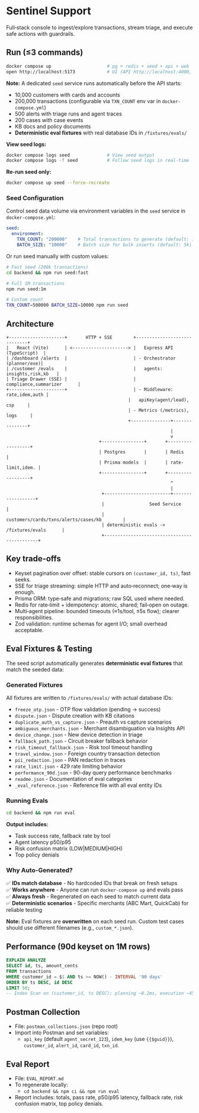 # Sentinel Support

Full‑stack console to ingest/explore transactions, stream triage, and execute safe actions with guardrails.

## Run (≤3 commands)

```bash
docker compose up                     # pg + redis + seed + api + web
open http://localhost:5173            # UI (API http://localhost:4000, metrics /metrics)
```

**Note:** A dedicated `seed` service runs automatically before the API starts:
- 10,000 customers with cards and accounts
- 200,000 transactions (configurable via `TXN_COUNT` env var in `docker-compose.yml`)
- 500 alerts with triage runs and agent traces
- 200 cases with case events
- KB docs and policy documents
- **Deterministic eval fixtures** with real database IDs in `/fixtures/evals/`

**View seed logs:**
```bash
docker compose logs seed              # View seed output
docker compose logs -f seed           # Follow seed logs in real-time
```

**Re-run seed only:**
```bash
docker compose up seed --force-recreate
```

### Seed Configuration

Control seed data volume via environment variables in the `seed` service in `docker-compose.yml`:

```yaml
seed:
  environment:
    TXN_COUNT: "200000"    # Total transactions to generate (default: 1M)
    BATCH_SIZE: "10000"    # Batch size for bulk inserts (default: 5k)
```

Or run seed manually with custom values:

```bash
# Fast seed (200k transactions)
cd backend && npm run seed:fast

# Full 1M transactions
npm run seed:1m

# Custom count
TXN_COUNT=500000 BATCH_SIZE=10000 npm run seed
```

## Architecture

```
+---------------------+       HTTP + SSE        +-----------------------------+
|   React (Vite)      | <---------------------> |   Express API (TypeScript)  |
| /dashboard /alerts  |                         | - Orchestrator (planner/exe)|
| /customer /evals    |                         |   agents: insights,risk,kb   |
| Triage Drawer (SSE) |                         |   compliance,summarizer      |
+---------------------+                         | - Middleware: rate,idem,auth |
                                              |   apiKey(agent/lead), csp     |
                                              | - Metrics (/metrics), logs     |
                                              +---------------+---------------+
                                                              |
                                                              v
                                   +----------------+       +------------------+
                                   | Postgres       |       | Redis            |
                                   | Prisma models  |       | rate-limit,idem. |
                                   +----------------+       +------------------+
                                                              ^
                                                              |
                                    +-------------------------+------------------+
                                    |                 Seed Service                |
                                    | customers/cards/txns/alerts/cases/kb        |
                                    | deterministic evals -> /fixtures/evals      |
                                    +---------------------------------------------+
```

## Key trade-offs

- Keyset pagination over offset: stable cursors on `(customer_id, ts)`, fast seeks.
- SSE for triage streaming: simple HTTP and auto‑reconnect; one‑way is enough.
- Prisma ORM: type‑safe and migrations; raw SQL used where needed.
- Redis for rate‑limit + idempotency: atomic, shared; fail‑open on outage.
- Multi‑agent pipeline: bounded timeouts (≈1s/tool, ≤5s flow); clearer responsibilities.
- Zod validation: runtime schemas for agent I/O; small overhead acceptable.

## Eval Fixtures & Testing

The seed script automatically generates **deterministic eval fixtures** that match the seeded data:

### Generated Fixtures

All fixtures are written to `/fixtures/evals/` with actual database IDs:

- `freeze_otp.json` - OTP flow validation (pending → success)
- `dispute.json` - Dispute creation with KB citations
- `duplicate_auth_vs_capture.json` - Preauth vs capture scenarios
- `ambiguous_merchants.json` - Merchant disambiguation via Insights API
- `device_change.json` - New device detection in triage
- `fallback_path.json` - Circuit breaker fallback behavior
- `risk_timeout_fallback.json` - Risk tool timeout handling
- `travel_window.json` - Foreign country transaction detection
- `pii_redaction.json` - PAN redaction in traces
- `rate_limit.json` - 429 rate limiting behavior
- `performance_90d.json` - 90-day query performance benchmarks
- `readme.json` - Documentation of eval categories
- `_eval_reference.json` - Reference file with all eval entity IDs

### Running Evals

```bash
cd backend && npm run eval
```

**Output includes:**
- Task success rate, fallback rate by tool
- Agent latency p50/p95
- Risk confusion matrix (LOW|MEDIUM|HIGH)
- Top policy denials

### Why Auto-Generated?

✅ **IDs match database** - No hardcoded IDs that break on fresh setups  
✅ **Works anywhere** - Anyone can run `docker-compose up` and evals pass  
✅ **Always fresh** - Regenerated on each seed to match current data  
✅ **Deterministic scenarios** - Specific merchants (ABC Mart, QuickCab) for reliable testing

**Note:** Eval fixtures are **overwritten** on each seed run. Custom test cases should use different filenames (e.g., `custom_*.json`).

## Performance (90d keyset on 1M rows)

```sql
EXPLAIN ANALYZE
SELECT id, ts, amount_cents
FROM transactions
WHERE customer_id = $1 AND ts >= NOW() - INTERVAL '90 days'
ORDER BY ts DESC, id DESC
LIMIT 50;
-- Index Scan on (customer_id, ts DESC); planning ~0.2ms, execution ~45ms (target p95 ≤100ms)
```

## Postman Collection

- File: `postman_collections.json` (repo root)
- Import into Postman and set variables:
  - `api_key` (default `agent_secret_123`), `idem_key` (use `{{$guid}}`), `customer_id`, `alert_id`, `card_id`, `txn_id`.

## Eval Report

- File: `EVAL_REPORT.md`
- To regenerate locally:
  - `cd backend && npm ci && npm run eval`
- Report includes: totals, pass rate, p50/p95 latency, fallback rate, risk confusion matrix, top policy denials.

